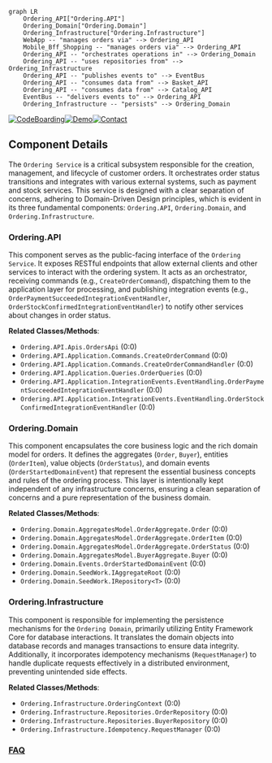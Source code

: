 ```mermaid
graph LR
    Ordering_API["Ordering.API"]
    Ordering_Domain["Ordering.Domain"]
    Ordering_Infrastructure["Ordering.Infrastructure"]
    WebApp -- "manages orders via" --> Ordering_API
    Mobile_Bff_Shopping -- "manages orders via" --> Ordering_API
    Ordering_API -- "orchestrates operations in" --> Ordering_Domain
    Ordering_API -- "uses repositories from" --> Ordering_Infrastructure
    Ordering_API -- "publishes events to" --> EventBus
    Ordering_API -- "consumes data from" --> Basket_API
    Ordering_API -- "consumes data from" --> Catalog_API
    EventBus -- "delivers events to" --> Ordering_API
    Ordering_Infrastructure -- "persists" --> Ordering_Domain
```
[![CodeBoarding](https://img.shields.io/badge/Generated%20by-CodeBoarding-9cf?style=flat-square)](https://github.com/CodeBoarding/CodeBoarding)[![Demo](https://img.shields.io/badge/Try%20our-Demo-blue?style=flat-square)](https://www.codeboarding.org/demo)[![Contact](https://img.shields.io/badge/Contact%20us%20-%20contact@codeboarding.org-lightgrey?style=flat-square)](mailto:contact@codeboarding.org)

## Component Details

The `Ordering Service` is a critical subsystem responsible for the creation, management, and lifecycle of customer orders. It orchestrates order status transitions and integrates with various external systems, such as payment and stock services. This service is designed with a clear separation of concerns, adhering to Domain-Driven Design principles, which is evident in its three fundamental components: `Ordering.API`, `Ordering.Domain`, and `Ordering.Infrastructure`.

### Ordering.API
This component serves as the public-facing interface of the `Ordering Service`. It exposes RESTful endpoints that allow external clients and other services to interact with the ordering system. It acts as an orchestrator, receiving commands (e.g., `CreateOrderCommand`), dispatching them to the application layer for processing, and publishing integration events (e.g., `OrderPaymentSucceededIntegrationEventHandler`, `OrderStockConfirmedIntegrationEventHandler`) to notify other services about changes in order status.


**Related Classes/Methods**:

- `Ordering.API.Apis.OrdersApi` (0:0)
- `Ordering.API.Application.Commands.CreateOrderCommand` (0:0)
- `Ordering.API.Application.Commands.CreateOrderCommandHandler` (0:0)
- `Ordering.API.Application.Queries.OrderQueries` (0:0)
- `Ordering.API.Application.IntegrationEvents.EventHandling.OrderPaymentSucceededIntegrationEventHandler` (0:0)
- `Ordering.API.Application.IntegrationEvents.EventHandling.OrderStockConfirmedIntegrationEventHandler` (0:0)


### Ordering.Domain
This component encapsulates the core business logic and the rich domain model for orders. It defines the aggregates (`Order`, `Buyer`), entities (`OrderItem`), value objects (`OrderStatus`), and domain events (`OrderStartedDomainEvent`) that represent the essential business concepts and rules of the ordering process. This layer is intentionally kept independent of any infrastructure concerns, ensuring a clean separation of concerns and a pure representation of the business domain.


**Related Classes/Methods**:

- `Ordering.Domain.AggregatesModel.OrderAggregate.Order` (0:0)
- `Ordering.Domain.AggregatesModel.OrderAggregate.OrderItem` (0:0)
- `Ordering.Domain.AggregatesModel.OrderAggregate.OrderStatus` (0:0)
- `Ordering.Domain.AggregatesModel.BuyerAggregate.Buyer` (0:0)
- `Ordering.Domain.Events.OrderStartedDomainEvent` (0:0)
- `Ordering.Domain.SeedWork.IAggregateRoot` (0:0)
- `Ordering.Domain.SeedWork.IRepository<T>` (0:0)


### Ordering.Infrastructure
This component is responsible for implementing the persistence mechanisms for the `Ordering Domain`, primarily utilizing Entity Framework Core for database interactions. It translates the domain objects into database records and manages transactions to ensure data integrity. Additionally, it incorporates idempotency mechanisms (`RequestManager`) to handle duplicate requests effectively in a distributed environment, preventing unintended side effects.


**Related Classes/Methods**:

- `Ordering.Infrastructure.OrderingContext` (0:0)
- `Ordering.Infrastructure.Repositories.OrderRepository` (0:0)
- `Ordering.Infrastructure.Repositories.BuyerRepository` (0:0)
- `Ordering.Infrastructure.Idempotency.RequestManager` (0:0)




### [FAQ](https://github.com/CodeBoarding/GeneratedOnBoardings/tree/main?tab=readme-ov-file#faq)